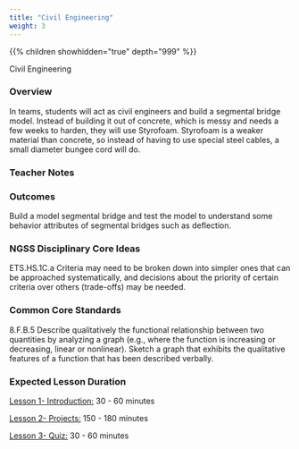 ```yaml
---
title: "Civil Engineering"
weight: 3
---
```


{{% children showhidden="true" depth="999" %}}

Civil Engineering
 
### Overview

In teams, students will act as civil engineers and build a segmental bridge model.  Instead of building it out of concrete, which is messy and needs a few weeks to harden, they will use Styrofoam.  Styrofoam is a weaker material than concrete, so instead of having to use special steel cables, a small diameter bungee cord will do.   

### Teacher Notes

### Outcomes
Build a model segmental bridge and test the model to understand some behavior attributes of segmental bridges such as deflection. 
 
### NGSS Disciplinary Core Ideas
ETS.HS.1C.a  Criteria may need to be broken down into simpler ones that can be approached systematically, and decisions about the priority of certain criteria over others (trade-offs) may be needed. 
 
### Common Core Standards
 8.F.B.5  Describe qualitatively the functional relationship between two quantities by analyzing a graph (e.g., where the function is increasing or decreasing, linear or nonlinear). Sketch a graph that exhibits the qualitative features of a function that has been described verbally.

### Expected Lesson Duration

[Lesson 1- Introduction:](http://intro-to-engineering-design.lsupathways.org/4_unit_4/civil-engineering/1_lesson_1/) 30 - 60 minutes

[Lesson 2- Projects:](http://intro-to-engineering-design.lsupathways.org/4_unit_4/civil-engineering/2_lesson_2/) 150 - 180 minutes

[Lesson 3- Quiz:](http://intro-to-engineering-design.lsupathways.org/4_unit_4/civil-engineering/3_lesson_3/) 30 - 60 minutes